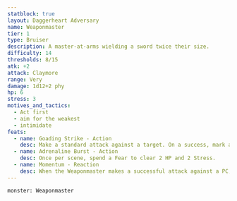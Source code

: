 ```yaml
---
statblock: true
layout: Daggerheart Adversary
name: Weaponmaster
tier: 1
type: Bruiser
description: A master-at-arms wielding a sword twice their size.
difficulty: 14
thresholds: 8/15
atk: +2
attack: Claymore
range: Very
damage: 1d12+2 phy
hp: 6
stress: 3
motives_and_tactics:
  - Act first
  - aim for the weakest
  - intimidate
feats:
  - name: Goading Strike - Action
    desc: Make a standard attack against a target. On a success, mark a Stress to Taunt the target until their next successful attack. The next time the Taunted target attacks, they have disadvantage against targets other than the Weaponmaster.
  - name: Adrenaline Burst - Action
    desc: Once per scene, spend a Fear to clear 2 HP and 2 Stress.
  - name: Momentum - Reaction
    desc: When the Weaponmaster makes a successful attack against a PC, you gain a Fear.
---
```


```statblock
monster: Weaponmaster
```